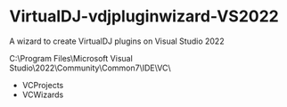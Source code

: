 # VirtualDJ-vdjpluginwizard-VS2022
A wizard to create VirtualDJ plugins on Visual Studio 2022

C:\Program Files\Microsoft Visual Studio\2022\Community\Common7\IDE\VC\

* VCProjects
* VCWizards
